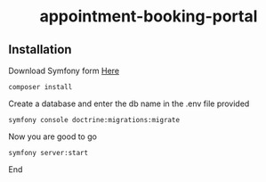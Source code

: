 <h1 align="center"> appointment-booking-portal </h1>

## Installation 
Download Symfony form <a href="https://symfony.com/download">Here</a>

```
composer install
```
Create a database and enter the db name in the .env file provided
```
symfony console doctrine:migrations:migrate
```
Now you are good to go
```
symfony server:start
```
End
